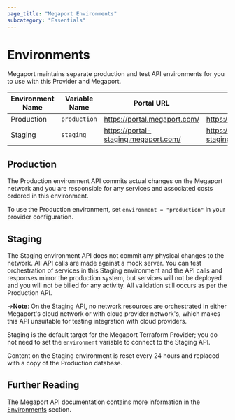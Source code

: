 ```yaml
---
page_title: "Megaport Environments"
subcategory: "Essentials"
---
```


# Environments
Megaport maintains separate production and test API environments for you to use with this Provider and Megaport.

| Environment Name  | Variable Name | Portal URL                            | API URL                           | 
| ---               | ---           | ---                                   | ---                               |
| Production        | `production`  | https://portal.megaport.com/          | https://api.megaport.com/         |
| Staging           | `staging`     | https://portal-staging.megaport.com/  | https://api-staging.megaport.com/ |

## Production

The Production environment API commits actual changes on the Megaport network and you are responsible for any services and associated costs ordered in this environment.

To use the Production environment, set `environment = "production"` in your provider configuration.

## Staging

The Staging environment API does not commit any physical changes to the network. All API calls are made against a mock server. You can test orchestration of services in this Staging environment and the API calls and responses mirror the production system, but services will not be deployed and you will not be billed for any activity. All validation still occurs as per the Production API. 

->**Note**: On the Staging API, no network resources are orchestrated in either Megaport's cloud network or with cloud provider network's, which makes this API unsuitable for testing integration with cloud providers.

Staging is the default target for the Megaport Terraform Provider; you do not need to set the `environment` variable to connect to the Staging API.

Content on the Staging environment is reset every 24 hours and replaced with a copy of the Production database.

## Further Reading

The Megaport API documentation contains more information in the [Environments](https://dev.megaport.com/#header-environments) section.
